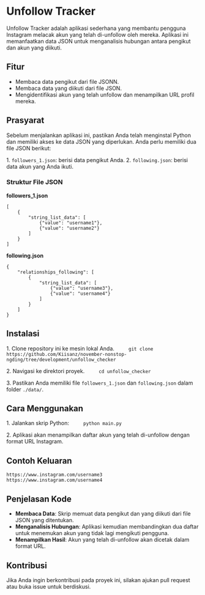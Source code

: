 # Unfollow Tracker

Unfollow Tracker adalah aplikasi sederhana yang membantu pengguna Instagram melacak akun yang telah di-unfollow oleh mereka. Aplikasi ini memanfaatkan data JSON untuk menganalisis hubungan antara pengikut dan akun yang diikuti.

## Fitur

- Membaca data pengikut dari file JSONN.
- Membaca data yang diikuti dari file JSON.
- Mengidentifikasi akun yang telah unfollow dan menampilkan URL profil mereka.

## Prasyarat

Sebelum menjalankan aplikasi ini, pastikan Anda telah menginstal Python dan memiliki akses ke data JSON yang diperlukan. Anda perlu memiliki dua file JSON berikut:

1\. `followers_1.json`: berisi data pengikut Anda.
2\. `following.json`: berisi data akun yang Anda ikuti.

### Struktur File JSON

**followers_1.json**

```json\
[
    {
        "string_list_data": [
            {"value": "username1"},
            {"value": "username2"}
        ]
    }
]
```

**following.json**

```json\
{
    "relationships_following": [
        {
            "string_list_data": [
                {"value": "username3"},
                {"value": "username4"}
            ]
        }
    ]
}
```

## Instalasi

1\. Clone repository ini ke mesin lokal Anda.
   `   git clone https://github.com/Kiisanz/november-nonstop-ngding/tree/development/unfollow_checker
  `

2\. Navigasi ke direktori proyek.
   `   cd unfollow_checker
  `

3\. Pastikan Anda memiliki file `followers_1.json` dan `following.json` dalam folder `./data/`.

## Cara Menggunakan

1\. Jalankan skrip Python:
   `   python main.py
  `

2\. Aplikasi akan menampilkan daftar akun yang telah di-unfollow dengan format URL Instagram.

## Contoh Keluaran

```plaintext\
https://www.instagram.com/username3
https://www.instagram.com/username4
```

## Penjelasan Kode

- **Membaca Data**: Skrip memuat data pengikut dan yang diikuti dari file JSON yang ditentukan.
- **Menganalisis Hubungan**: Aplikasi kemudian membandingkan dua daftar untuk menemukan akun yang tidak lagi mengikuti pengguna.
- **Menampilkan Hasil**: Akun yang telah di-unfollow akan dicetak dalam format URL.

## Kontribusi

Jika Anda ingin berkontribusi pada proyek ini, silakan ajukan pull request atau buka issue untuk berdiskusi.
